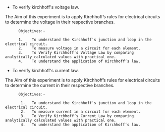 * To verify kirchhoff's voltage law.

The Aim of this experiment is to apply Kirchhoff’s rules for electrical circuits to determine the voltage in their respective branches.<br>

          Objectives:- 
          
          1.	To understand the Kirchhoff’s junction and loop in the electrical circuit.
          2.	To measure voltage in a circuit for each element.
          3.	To Verify Kirchhoff’s Voltage Law by comparing analytically calculated values with practical one.
          4.	To understand the application of Kirchhoff’s law.


* To verify kirchhoff's current law.<br>

The Aim of this experiment is to apply Kirchhoff’s rules for electrical circuits to determine the current in their respective branches.  <br>

          Objectives:-

           1.	To understand the Kirchhoff’s junction and loop in the electrical circuit. 
           2.	To measure current in a circuit for each element.
           3.	To Verify Kirchhoff’s Current Law by comparing analytically calculated values with practical one.
           4.	To understand the application of Kirchhoff’s law.


